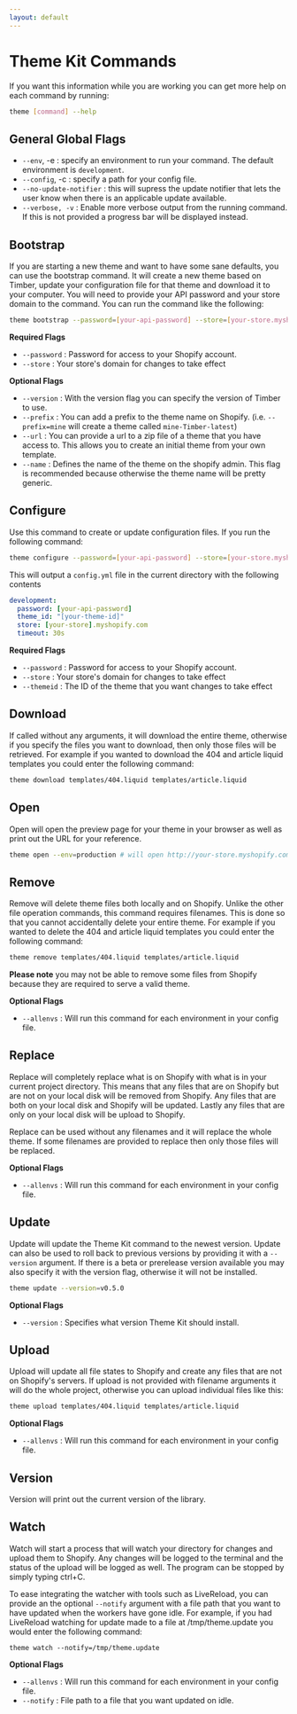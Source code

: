 ```yaml
---
layout: default
---
```

# Theme Kit Commands

If you want this information while you are working you can get more help on each
command by running:

```bash
theme [command] --help
```

## General Global Flags

- `--env`, -e : specify an environment to run your command. The default environment is `development`.
- `--config`, -c : specify a path for your config file.
- `--no-update-notifier` : this will supress the update notifier that lets the
  user know when there is an applicable update available.
- `--verbose, -v` : Enable more verbose output from the running command. If this is not provided a progress bar will be displayed instead.

## Bootstrap

If you are starting a new theme and want to have some sane defaults, you can use
the bootstrap command. It will create a new theme based on Timber, update your
configuration file for that theme and download it to your computer. You will
need to provide your API password and your store domain to the command. You can
run the command like the following:

```bash
theme bootstrap --password=[your-api-password] --store=[your-store.myshopify.com]
```
**Required Flags**

* `--password` : Password for access to your Shopify account.
* `--store` : Your store's domain for changes to take effect

**Optional Flags**

* `--version` : With the version flag you can specify the version of Timber to use.
* `--prefix` : You can add a prefix to the theme name on Shopify. (i.e. `--prefix=mine`
  will create a theme called `mine-Timber-latest`)
* `--url` : You can provide a url to a zip file of a theme that you have access to.
  This allows you to create an initial theme from your own template.
* `--name` : Defines the name of the theme on the shopify admin. This flag is recommended
  because otherwise the theme name will be pretty generic.

## Configure

Use this command to create or update configuration files. If you run the following
command:

```bash
theme configure --password=[your-api-password] --store=[your-store.myshopify.com] --themeid=[your-theme-id]
```

This will output a `config.yml` file in the current directory with the following contents

```yaml
development:
  password: [your-api-password]
  theme_id: "[your-theme-id]"
  store: [your-store].myshopify.com
  timeout: 30s
```

**Required Flags**

* `--password` : Password for access to your Shopify account.
* `--store` : Your store's domain for changes to take effect
* `--themeid` : The ID of the theme that you want changes to take effect

## Download
If called without any arguments, it will download the entire theme, otherwise if
you specify the files you want to download, then only those files will be retrieved.
For example if you wanted to download the 404 and article liquid templates you
could enter the following command:

```bash
theme download templates/404.liquid templates/article.liquid
```

## Open
Open will open the preview page for your theme in your browser as well as print
out the URL for your reference.

```bash
theme open --env=production # will open http://your-store.myshopify.com?preview_theme_id=<your-theme-id>
```

## Remove
Remove will delete theme files both locally and on Shopify. Unlike the other file
operation commands, this command requires filenames. This is done so that you cannot
accidentally delete your entire theme. For example if you wanted to delete the 404
and article liquid templates you could enter the following command:

```bash
theme remove templates/404.liquid templates/article.liquid
```

**Please note** you may not be able to remove some files from Shopify because they
are required to serve a valid theme.

**Optional Flags**

* `--allenvs` : Will run this command for each environment in your config file.

## Replace
Replace will completely replace what is on Shopify with what is in your current
project directory. This means that any files that are on Shopify but are not on
your local disk will be removed from Shopify. Any files that are both on your local
disk and Shopify will be updated. Lastly any files that are only on your local
disk will be upload to Shopify.

Replace can be used without any filenames and it will replace the whole theme. If
some filenames are provided to replace then only those files will be replaced.

**Optional Flags**

* `--allenvs` : Will run this command for each environment in your config file.

## Update
Update will update the Theme Kit command to the newest version. Update can also be
used to roll back to previous versions by providing it with a `--version` argument.
If there is a beta or prerelease version available you may also specify it with
the version flag, otherwise it will not be installed.

```bash
theme update --version=v0.5.0
```

**Optional Flags**

* `--version` : Specifies what version Theme Kit should install.

## Upload
Upload will update all file states to Shopify and create any files that are not
on Shopify's servers. If upload is not provided with filename arguments it will do
the whole project, otherwise you can upload individual files like this:

```bash
theme upload templates/404.liquid templates/article.liquid
```
**Optional Flags**

* `--allenvs` : Will run this command for each environment in your config file.

## Version
Version will print out the current version of the library.

## Watch
Watch will start a process that will watch your directory for changes and
upload them to Shopify. Any changes will be logged to the terminal and the status
of the upload will be logged as well. The program can be stopped by simply typing
ctrl+C.

To ease integrating the watcher with tools such as LiveReload, you can provide
an the optional `--notify` argument with a file path  that you want to have updated
when the workers have gone idle. For example, if you had LiveReload watching for
update made to a file at /tmp/theme.update you would enter the following command:

```
theme watch --notify=/tmp/theme.update
```

**Optional Flags**

* `--allenvs` : Will run this command for each environment in your config file.
* `--notify` : File path to a file that you want updated on idle.
